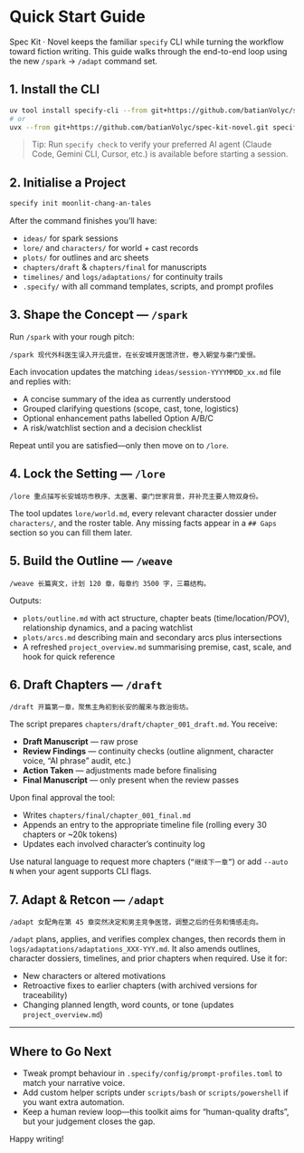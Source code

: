# Quick Start Guide

Spec Kit · Novel keeps the familiar `specify` CLI while turning the workflow toward fiction writing. This guide walks through the end-to-end loop using the new `/spark` → `/adapt` command set.

## 1. Install the CLI

```bash
uv tool install specify-cli --from git+https://github.com/batianVolyc/spec-kit-novel.git
# or
uvx --from git+https://github.com/batianVolyc/spec-kit-novel.git specify init dream-project
```

> Tip: Run `specify check` to verify your preferred AI agent (Claude Code, Gemini CLI, Cursor, etc.) is available before starting a session.

## 2. Initialise a Project

```bash
specify init moonlit-chang-an-tales
```

After the command finishes you’ll have:
- `ideas/` for spark sessions
- `lore/` and `characters/` for world + cast records
- `plots/` for outlines and arc sheets
- `chapters/draft` & `chapters/final` for manuscripts
- `timelines/` and `logs/adaptations/` for continuity trails
- `.specify/` with all command templates, scripts, and prompt profiles

## 3. Shape the Concept — `/spark`

Run `/spark` with your rough pitch:

```
/spark 现代外科医生误入开元盛世，在长安城开医馆济世，卷入朝堂与豪门爱恨。
```

Each invocation updates the matching `ideas/session-YYYYMMDD_xx.md` file and replies with:
- A concise summary of the idea as currently understood
- Grouped clarifying questions (scope, cast, tone, logistics)
- Optional enhancement paths labelled Option A/B/C
- A risk/watchlist section and a decision checklist

Repeat until you are satisfied—only then move on to `/lore`.

## 4. Lock the Setting — `/lore`

```
/lore 重点描写长安城坊市秩序、太医署、豪门世家背景，并补充主要人物双身份。
```

The tool updates `lore/world.md`, every relevant character dossier under `characters/`, and the roster table. Any missing facts appear in a `## Gaps` section so you can fill them later.

## 5. Build the Outline — `/weave`

```
/weave 长篇爽文，计划 120 章，每章约 3500 字，三幕结构。
```

Outputs:
- `plots/outline.md` with act structure, chapter beats (time/location/POV), relationship dynamics, and a pacing watchlist
- `plots/arcs.md` describing main and secondary arcs plus intersections
- A refreshed `project_overview.md` summarising premise, cast, scale, and hook for quick reference

## 6. Draft Chapters — `/draft`

```
/draft 开篇第一章，聚焦主角初到长安的醒来与救治街坊。
```

The script prepares `chapters/draft/chapter_001_draft.md`. You receive:
- **Draft Manuscript** — raw prose
- **Review Findings** — continuity checks (outline alignment, character voice, “AI phrase” audit, etc.)
- **Action Taken** — adjustments made before finalising
- **Final Manuscript** — only present when the review passes

Upon final approval the tool:
- Writes `chapters/final/chapter_001_final.md`
- Appends an entry to the appropriate timeline file (rolling every 30 chapters or ~20k tokens)
- Updates each involved character’s continuity log

Use natural language to request more chapters (`“继续下一章”`) or add `--auto N` when your agent supports CLI flags.

## 7. Adapt & Retcon — `/adapt`

```
/adapt 女配角在第 45 章突然决定和男主竞争医馆，调整之后的任务和情感走向。
```

`/adapt` plans, applies, and verifies complex changes, then records them in `logs/adaptations/adaptations_XXX-YYY.md`. It also amends outlines, character dossiers, timelines, and prior chapters when required. Use it for:
- New characters or altered motivations
- Retroactive fixes to earlier chapters (with archived versions for traceability)
- Changing planned length, word counts, or tone (updates `project_overview.md`)

---

## Where to Go Next

- Tweak prompt behaviour in `.specify/config/prompt-profiles.toml` to match your narrative voice.
- Add custom helper scripts under `scripts/bash` or `scripts/powershell` if you want extra automation.
- Keep a human review loop—this toolkit aims for “human-quality drafts”, but your judgement closes the gap.

Happy writing!
